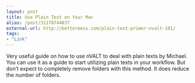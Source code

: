 ```yaml
---
layout: post
title: Use Plain Text on Your Mac
alias: /post/31178744837
external-url: http://bettermess.com/plain-text-primer-nvalt-101/
tags:
- "Link"
---
```

Very useful guide on how to use nVALT to deal with plain texts by Michael. You can use it as a guide to start utilizing plain texts in your workflow. But don’t expect to completely remove folders with this method. It does reduce the number of folders.
